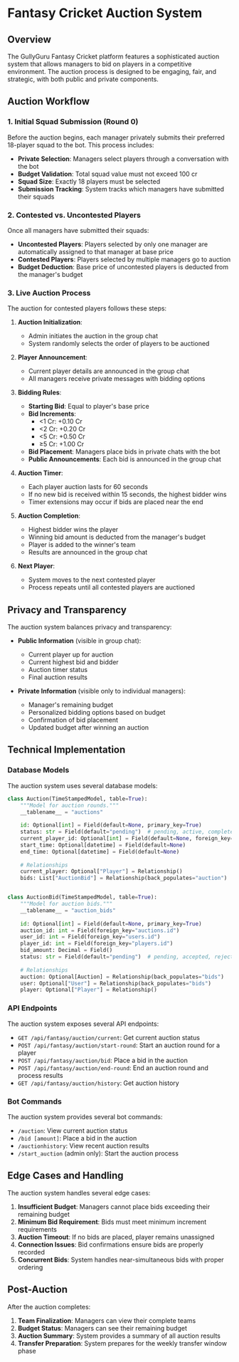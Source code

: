 # Fantasy Cricket Auction System

## Overview

The GullyGuru Fantasy Cricket platform features a sophisticated auction system that allows managers to bid on players in a competitive environment. The auction process is designed to be engaging, fair, and strategic, with both public and private components.

## Auction Workflow

### 1. Initial Squad Submission (Round 0)

Before the auction begins, each manager privately submits their preferred 18-player squad to the bot. This process includes:

- **Private Selection**: Managers select players through a conversation with the bot
- **Budget Validation**: Total squad value must not exceed 100 cr
- **Squad Size**: Exactly 18 players must be selected
- **Submission Tracking**: System tracks which managers have submitted their squads

### 2. Contested vs. Uncontested Players

Once all managers have submitted their squads:

- **Uncontested Players**: Players selected by only one manager are automatically assigned to that manager at base price
- **Contested Players**: Players selected by multiple managers go to auction
- **Budget Deduction**: Base price of uncontested players is deducted from the manager's budget

### 3. Live Auction Process

The auction for contested players follows these steps:

1. **Auction Initialization**:
   - Admin initiates the auction in the group chat
   - System randomly selects the order of players to be auctioned

2. **Player Announcement**:
   - Current player details are announced in the group chat
   - All managers receive private messages with bidding options

3. **Bidding Rules**:
   - **Starting Bid**: Equal to player's base price
   - **Bid Increments**:
     - <1 Cr: +0.10 Cr
     - <2 Cr: +0.20 Cr
     - <5 Cr: +0.50 Cr
     - ≥5 Cr: +1.00 Cr
   - **Bid Placement**: Managers place bids in private chats with the bot
   - **Public Announcements**: Each bid is announced in the group chat

4. **Auction Timer**:
   - Each player auction lasts for 60 seconds
   - If no new bid is received within 15 seconds, the highest bidder wins
   - Timer extensions may occur if bids are placed near the end

5. **Auction Completion**:
   - Highest bidder wins the player
   - Winning bid amount is deducted from the manager's budget
   - Player is added to the winner's team
   - Results are announced in the group chat

6. **Next Player**:
   - System moves to the next contested player
   - Process repeats until all contested players are auctioned

## Privacy and Transparency

The auction system balances privacy and transparency:

- **Public Information** (visible in group chat):
  - Current player up for auction
  - Current highest bid and bidder
  - Auction timer status
  - Final auction results

- **Private Information** (visible only to individual managers):
  - Manager's remaining budget
  - Personalized bidding options based on budget
  - Confirmation of bid placement
  - Updated budget after winning an auction

## Technical Implementation

### Database Models

The auction system uses several database models:

```python
class Auction(TimeStampedModel, table=True):
    """Model for auction rounds."""
    __tablename__ = "auctions"
    
    id: Optional[int] = Field(default=None, primary_key=True)
    status: str = Field(default="pending")  # pending, active, completed
    current_player_id: Optional[int] = Field(default=None, foreign_key="players.id")
    start_time: Optional[datetime] = Field(default=None)
    end_time: Optional[datetime] = Field(default=None)
    
    # Relationships
    current_player: Optional["Player"] = Relationship()
    bids: List["AuctionBid"] = Relationship(back_populates="auction")


class AuctionBid(TimeStampedModel, table=True):
    """Model for auction bids."""
    __tablename__ = "auction_bids"
    
    id: Optional[int] = Field(default=None, primary_key=True)
    auction_id: int = Field(foreign_key="auctions.id")
    user_id: int = Field(foreign_key="users.id")
    player_id: int = Field(foreign_key="players.id")
    bid_amount: Decimal = Field()
    status: str = Field(default="pending")  # pending, accepted, rejected
    
    # Relationships
    auction: Optional[Auction] = Relationship(back_populates="bids")
    user: Optional["User"] = Relationship(back_populates="bids")
    player: Optional["Player"] = Relationship()
```

### API Endpoints

The auction system exposes several API endpoints:

- `GET /api/fantasy/auction/current`: Get current auction status
- `POST /api/fantasy/auction/start-round`: Start an auction round for a player
- `POST /api/fantasy/auction/bid`: Place a bid in the auction
- `POST /api/fantasy/auction/end-round`: End an auction round and process results
- `GET /api/fantasy/auction/history`: Get auction history

### Bot Commands

The auction system provides several bot commands:

- `/auction`: View current auction status
- `/bid [amount]`: Place a bid in the auction
- `/auctionhistory`: View recent auction results
- `/start_auction` (admin only): Start the auction process

## Edge Cases and Handling

The auction system handles several edge cases:

1. **Insufficient Budget**: Managers cannot place bids exceeding their remaining budget
2. **Minimum Bid Requirement**: Bids must meet minimum increment requirements
3. **Auction Timeout**: If no bids are placed, player remains unassigned
4. **Connection Issues**: Bid confirmations ensure bids are properly recorded
5. **Concurrent Bids**: System handles near-simultaneous bids with proper ordering

## Post-Auction

After the auction completes:

1. **Team Finalization**: Managers can view their complete teams
2. **Budget Status**: Managers can see their remaining budget
3. **Auction Summary**: System provides a summary of all auction results
4. **Transfer Preparation**: System prepares for the weekly transfer window phase 